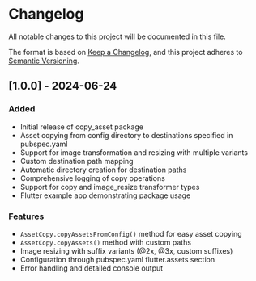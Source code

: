 # Changelog

All notable changes to this project will be documented in this file.

The format is based on [Keep a Changelog](https://keepachangelog.com/en/1.0.0/),
and this project adheres to [Semantic Versioning](https://semver.org/spec/v2.0.0.html).

## [1.0.0] - 2024-06-24

### Added
- Initial release of copy_asset package
- Asset copying from config directory to destinations specified in pubspec.yaml
- Support for image transformation and resizing with multiple variants
- Custom destination path mapping
- Automatic directory creation for destination paths
- Comprehensive logging of copy operations
- Support for copy and image_resize transformer types
- Flutter example app demonstrating package usage

### Features
- `AssetCopy.copyAssetsFromConfig()` method for easy asset copying
- `AssetCopy.copyAssets()` method with custom paths
- Image resizing with suffix variants (@2x, @3x, custom suffixes)
- Configuration through pubspec.yaml flutter.assets section
- Error handling and detailed console output